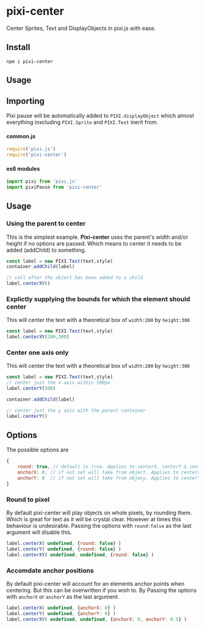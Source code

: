 # pixi-center

Center Sprites, Text and DisplayObjects in pixi.js with ease.


## Install

```shell
npm i pixi-center
```

## Usage

## Importing

Pixi pause will be automatically added to `PIXI.displayObject` which almost everything inxcluding `PIXI.Sprite` and `PIXI.Text` inerit from.

#### common.js

```js
require('pixi.js')
require('pixi-center')
```

#### es6 modules

```js
import pixi from 'pixi.js'
import pixiPause from 'pixi-center'
```

## Usage

### Using the parent to center

This is the simplest example. **Pixi-center** uses the parent's width and/or height if no options are passed. Which means to center it needs to be added (addChild) to something.

```js
const label = new PIXI.Text(text,style)
container.addChild(label)

// call after the object has been added to a child
label.centerXY()
```

### Explictly supplying the bounds for which the element should center

This will center the text with a theoretical box of `width:200` by `height:300`

```js
const label = new PIXI.Text(text,style)
label.centerXY(200,300)
```

### Center one axis only

This will center the text with a theoretical box of `width:200` by `height:300`

```js
const label = new PIXI.Text(text,style)
// center just the x axis within 500px
label.centerY(500)

container.addChild(label)

// center just the y axis with the parent container
label.centerY()
```

## Options

The possible options are

```js
{
    round: true, // default is true. Applies to centerX, centerY & centerXY.
    anchorX: 0, // if not set will take from object. Applies to centerX & centerXY.
    anchorY: 0  // if not set will take from objecy. Applies to centerY & centerXY.
}
```

### Round to pixel

By default pixi-center will play objects on whole pixels, by rounding them. Which is great for text as it will be crystal clear. However at times this behaviour is undesirable. Passing the options with `round:false` as the last argument will disable this.

```js
label.centerX( undefined, {round: false} )
label.centerY( undefined, {round: false} )
label.centerXY( undefined, undefined, {round: false} )
```

### Accomdate anchor positions

By default pixi-center will account for an elements anchor points when centering. But this can be overwritten if you wish to. By Passing the options with `anchorX` or `anchorY` as the last argument.

```js
label.centerX( undefined, {anchorX: 0} )
label.centerY( undefined, {anchorY: 0} )
label.centerXY( undefined, undefined, {anchorX: 0, anchorY: 0.5} )
```